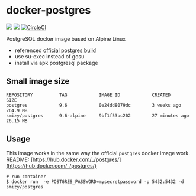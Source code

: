 # docker-postgres
[![](https://images.microbadger.com/badges/image/smizy/postgres.svg)](https://microbadger.com/images/smizy/postgres "Get your own image badge on microbadger.com") 
[![](https://images.microbadger.com/badges/version/smizy/postgres.svg)](https://microbadger.com/images/smizy/postgres "Get your own version badge on microbadger.com")
[![CircleCI](https://circleci.com/gh/smizy/docker-postgres.svg?style=svg&circle-token=829311c92db66b7cd382343c146310eca75ca830)](https://circleci.com/gh/smizy/docker-postgres)

PostgreSQL docker image based on Alpine Linux

* referenced [official postgres build](https://registry.hub.docker.com/_/postgres/)
* use su-exec instead of gosu
* install via apk postgresql package

## Small image size

```
REPOSITORY          TAG            IMAGE ID            CREATED             SIZE
postgres            9.6            0e24dd8079dc        3 weeks ago         264.9 MB
smizy/postgres      9.6-alpine     9bf1f53bc202        27 minutes ago      26.15 MB

```

## Usage

This image works in the same way the official `postgres` docker image work.
README: [https://hub.docker.com/_/postgres/](https://hub.docker.com/_/postgres/)

```
# run container
$ docker run  -e POSTGRES_PASSWORD=mysecretpassword -p 5432:5432 -d smizy/postgres
```